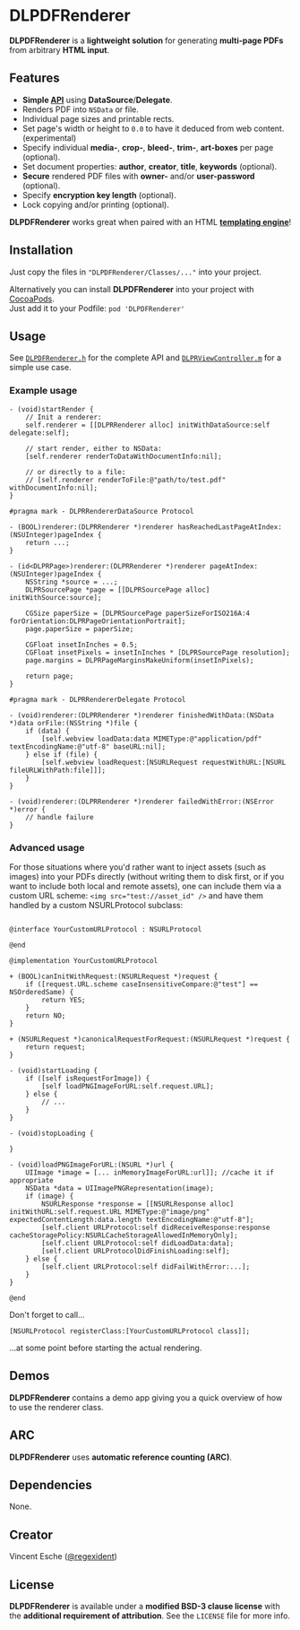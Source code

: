 # DLPDFRenderer

**DLPDFRenderer** is a **lightweight solution** for generating **multi-page PDFs** from arbitrary **HTML input**.

## Features

* **Simple [API](DLPDFRenderer/Classes/DLPDFRenderer.h)** using **DataSource**/**Delegate**.
* Renders PDF into `NSData` or file.
* Individual page sizes and printable rects.
* Set page's width or height to `0.0` to have it deduced from web content. (experimental)
* Specify individual **media-**, **crop-**, **bleed-**, **trim-**, **art-boxes** per page (optional).
* Set document properties: **author**, **creator**, **title**, **keywords** (optional).
* **Secure** rendered PDF files with **owner-** and/or **user-password** (optional).
* Specify **encryption key length** (optional).
* Lock copying and/or printing (optional).

**DLPDFRenderer** works great when paired with an HTML **[templating engine](https://github.com/groue/GRMustache)**!

## Installation

Just copy the files in `"DLPDFRenderer/Classes/..."` into your project.

Alternatively you can install **DLPDFRenderer** into your project with [CocoaPods](http://beta.cocoapods.org/).  
Just add it to your Podfile: `pod 'DLPDFRenderer'`

## Usage

See [`DLPDFRenderer.h`](DLPDFRenderer/Classes/DLPDFRenderer.h) for the complete API and [`DLPRViewController.m`](DLPDFRenderer/DLPRViewController.m) for a simple use case.

### Example usage

```objc
- (void)startRender {
    // Init a renderer:
    self.renderer = [[DLPRRenderer alloc] initWithDataSource:self delegate:self];

    // start render, either to NSData:
    [self.renderer renderToDataWithDocumentInfo:nil];

    // or directly to a file:
    // [self.renderer renderToFile:@"path/to/test.pdf" withDocumentInfo:nil];
}

#pragma mark - DLPRRendererDataSource Protocol

- (BOOL)renderer:(DLPRRenderer *)renderer hasReachedLastPageAtIndex:(NSUInteger)pageIndex {
    return ...;
}

- (id<DLPRPage>)renderer:(DLPRRenderer *)renderer pageAtIndex:(NSUInteger)pageIndex {
    NSString *source = ...;
	DLPRSourcePage *page = [[DLPRSourcePage alloc] initWithSource:source];
	
	CGSize paperSize = [DLPRSourcePage paperSizeForISO216A:4 forOrientation:DLPRPageOrientationPortrait];
	page.paperSize = paperSize;
	
	CGFloat insetInInches = 0.5;
	CGFloat insetPixels = insetInInches * [DLPRSourcePage resolution];
	page.margins = DLPRPageMarginsMakeUniform(insetInPixels);
	
    return page;
}

#pragma mark - DLPRRendererDelegate Protocol

- (void)renderer:(DLPRRenderer *)renderer finishedWithData:(NSData *)data orFile:(NSString *)file {
	if (data) {
		[self.webview loadData:data MIMEType:@"application/pdf" textEncodingName:@"utf-8" baseURL:nil];
	} else if (file) {
		[self.webview loadRequest:[NSURLRequest requestWithURL:[NSURL fileURLWithPath:file]]];
	}
}

- (void)renderer:(DLPRRenderer *)renderer failedWithError:(NSError *)error {
	// handle failure
}

```

### Advanced usage

For those situations where you'd rather want to inject assets (such as images) into your PDFs directly (without writing them to disk first, or if you want to include both local and remote assets), one can include them via a custom URL scheme: `<img src="test://asset_id" />` and have them handled by a custom NSURLProtocol subclass:

```objc

@interface YourCustomURLProtocol : NSURLProtocol

@end

@implementation YourCustomURLProtocol

+ (BOOL)canInitWithRequest:(NSURLRequest *)request {
    if ([request.URL.scheme caseInsensitiveCompare:@"test"] == NSOrderedSame) {
        return YES;
    }
    return NO;
}

+ (NSURLRequest *)canonicalRequestForRequest:(NSURLRequest *)request {
    return request;
}

- (void)startLoading {
    if ([self isRequestForImage]) {
        [self loadPNGImageForURL:self.request.URL];
    } else {
        // ...
    }
}

- (void)stopLoading {
    
}

- (void)loadPNGImageForURL:(NSURL *)url {
    UIImage *image = [... inMemoryImageForURL:url]]; //cache it if appropriate
    NSData *data = UIImagePNGRepresentation(image);
    if (image) {
        NSURLResponse *response = [[NSURLResponse alloc] initWithURL:self.request.URL MIMEType:@"image/png" expectedContentLength:data.length textEncodingName:@"utf-8"];
        [self.client URLProtocol:self didReceiveResponse:response cacheStoragePolicy:NSURLCacheStorageAllowedInMemoryOnly];
        [self.client URLProtocol:self didLoadData:data];
        [self.client URLProtocolDidFinishLoading:self];
    } else {
        [self.client URLProtocol:self didFailWithError:...];
    }
}

@end
```

Don't forget to call…

```objc
[NSURLProtocol registerClass:[YourCustomURLProtocol class]];
```

…at some point before starting the actual rendering.

## Demos

**DLPDFRenderer** contains a demo app giving you a quick overview of how to use the renderer class.

## ARC

**DLPDFRenderer** uses **automatic reference counting (ARC)**.

## Dependencies

None.

## Creator

Vincent Esche ([@regexident](http://twitter.com/regexident))

## License

**DLPDFRenderer** is available under a **modified BSD-3 clause license** with the **additional requirement of attribution**. See the `LICENSE` file for more info.
